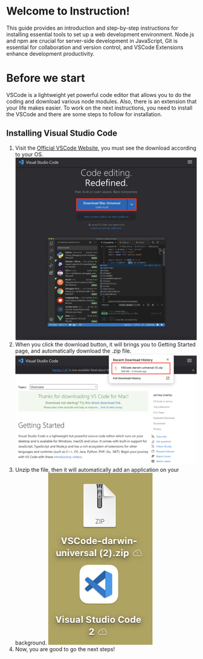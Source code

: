 # Welcome to Instruction!

This guide provides an introduction and step-by-step instructions for installing essential tools to set up a web development environment. Node.js and npm are crucial for server-side development in JavaScript, Git is essential for collaboration and version control, and VSCode Extensions enhance development productivity.

# Before we start
VSCode is a lightweight yet powerful code editor that allows you to do the coding and download various node modules. Also, there is an extension that your life makes easier. To work on the next instructions, you need to install the VSCode and there are some steps to follow for installation.

## Installing Visual Studio Code
1. Visit the [Official VSCode Website](https://code.visualstudio.com/), you must see the download according to your OS.   
![VSCode installation](./Assets/images/vscode_installation.png)
2. When you click the download button, it will brings you to Getting Started page, and automatically download the .zip file.   
![VSCode downloading](./Assets/images/vscode_downloading.png)
3. Unzip the file, then it will automatically add an application on your background.
![VSCode downloaded mac](./Assets/images/vscode_downloaded_mac.png)
4. Now, you are good to go the next steps!
